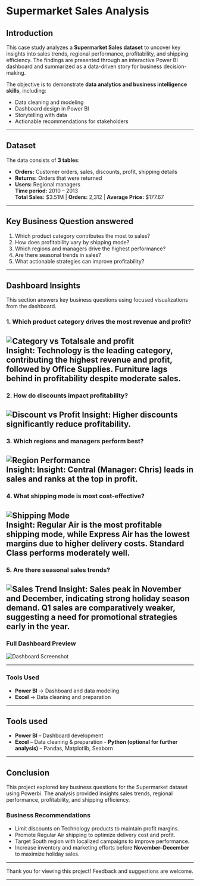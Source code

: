 #  Supermarket Sales Analysis 

##  Introduction  
This case study analyzes a **Supermarket Sales dataset** to uncover key insights into sales trends, regional performance, profitability, and shipping efficiency. The findings are presented through an interactive Power BI dashboard and summarized as a data-driven story for business decision-making.  

The objective is to demonstrate **data analytics and business intelligence skills**, including:  
- Data cleaning and modeling  
- Dashboard design in Power BI  
- Storytelling with data  
- Actionable recommendations for stakeholders  
---

##  Dataset  
The data consists of **3 tables**:  
- **Orders:** Customer orders, sales, discounts, profit, shipping details  
- **Returns:** Orders that were returned  
- **Users:** Regional managers  
**Time period:** 2010 – 2013  
**Total Sales:** \$3.51M | **Orders:** 2,312 | **Average Price:** \$177.67  
---

##  Key Business Question answered  
1. Which product category contributes the most to sales?  
2. How does profitability vary by shipping mode?  
3. Which regions and managers drive the highest performance?  
4. Are there seasonal trends in sales?  
5. What actionable strategies can improve profitability?  
---

##  Dashboard Insights  
This section answers key business questions using focused visualizations from the dashboard.  

### 1. **Which product category drives the most revenue and profit?**  
![Category vs Totalsale and profit](https://github.com/user-attachments/assets/d5f2ea0b-6aa4-4153-9cab-a1fdacdbae32)  
**Insight:** Technology is the leading category, contributing the highest revenue and profit, followed by Office Supplies. Furniture lags behind in profitability despite moderate sales.
---

### 2. **How do discounts impact profitability?**  
![Discount vs Profit](https://github.com/user-attachments/assets/6084cb2c-9d13-427b-a885-e78b96bb5c95) 
**Insight:** Higher discounts significantly reduce profitability.   
---

### 3. **Which regions and managers perform best?**  
![Region Performance](https://github.com/user-attachments/assets/9dd1c527-7fd7-4185-8c53-b7eeaaae816e)  
**Insight:** **Insight:** **Central (Manager: Chris)** leads in **sales** and ranks at the top in **profit**.
---

### 4. What shipping mode is most cost-effective?  
![Shipping Mode](https://github.com/user-attachments/assets/c97e9858-6ca3-4bd6-93cd-ff3545105bba)  
**Insight:** Regular Air is the most profitable shipping mode, while Express Air has the lowest margins due to higher delivery costs. Standard Class performs moderately well.  
---

### 5. Are there seasonal sales trends?  
![Sales Trend](https://github.com/user-attachments/assets/49e51695-9432-4878-b9f4-ce09db75aa27)
**Insight:** Sales peak in November and December, indicating strong holiday season demand. Q1 sales are comparatively weaker, suggesting a need for promotional strategies early in the year.  
---

### Full Dashboard Preview
![Dashboard Screenshot](https://github.com/user-attachments/assets/f1f49016-6362-4aed-b543-94907448cc18)
 
---

###  Tools Used  
- **Power BI** → Dashboard and data modeling  
- **Excel** → Data cleaning and preparation     
---

##  Tools used
- **Power BI** – Dashboard development  
- **Excel** – Data cleaning & preparation  - **Python (optional for further analysis)** – Pandas, Matplotlib, Seaborn  
---

##  Conclusion
This project explored key business questions for the Supermarket dataset using Powerbi. The analysis provided insights sales trends, regional performance, profitability, and shipping efficiency.

###  Business Recommendations  
- Limit discounts on Technology products to maintain profit margins.  
- Promote Regular Air shipping to optimize delivery cost and profit.  
- Target South region with localized campaigns to improve performance.  
- Increase inventory and marketing efforts before **November–December** to maximize holiday sales. 
---

Thank you for viewing this project! Feedback and suggestions are welcome. 


---
